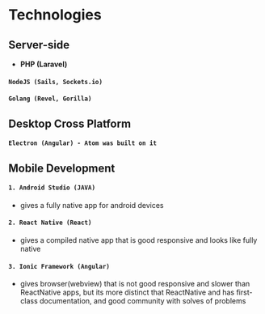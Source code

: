 # Technologies

## Server-side
* **PHP (Laravel)**
#### `NodeJS (Sails, Sockets.io)`
#### `Golang (Revel, Gorilla)`
             
## Desktop Cross Platform
#### `Electron (Angular) - Atom was built on it`

## Mobile Development 
#### `1. Android Studio (JAVA)`
- gives a fully native app for android devices

#### `2. React Native (React)`
- gives a compiled native app that is good responsive and looks like fully native

#### `3. Ionic Framework (Angular)`
- gives browser(webview) that is not good responsive and slower than ReactNative apps, 
                               but its more distinct that ReactNative and has first-class documentation, 
                               and good community with solves of problems
